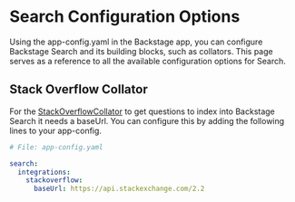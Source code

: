 # Search Configuration Options

Using the app-config.yaml in the Backstage app, you can configure Backstage
Search and its building blocks, such as collators. This page serves as a
reference to all the available configuration options for Search.

## Stack Overflow Collator

For the
[StackOverflowCollator](https://github.com/backstage/backstage/blob/master/plugins/search-backend-node/src/collators/StackOverflowCollator.ts)
to get questions to index into Backstage Search it needs a baseUrl. You can
configure this by adding the following lines to your app-config.

```yml
# File: app-config.yaml

search:
  integrations:
    stackoverflow:
      baseUrl: https://api.stackexchange.com/2.2
```
